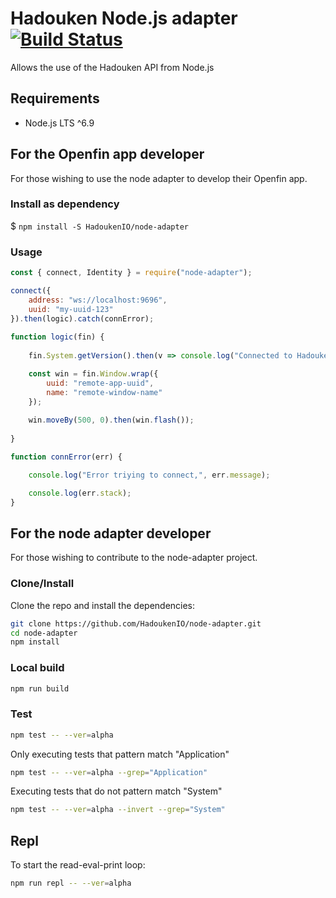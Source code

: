 # Hadouken Node.js adapter [![Build Status](https://build.openf.in:443/buildStatus/icon?job=node-adapter&style=plastic)]()

Allows the use of the Hadouken API from Node.js

## Requirements

- Node.js LTS ^6.9 

## For the Openfin app developer

For those wishing to use the node adapter to develop their Openfin app.

### Install as dependency

$ `npm install -S HadoukenIO/node-adapter`

### Usage
```javascript
const { connect, Identity } = require("node-adapter");

connect({
    address: "ws://localhost:9696",
    uuid: "my-uuid-123"
}).then(logic).catch(connError);
   
function logic(fin) {
    
    fin.System.getVersion().then(v => console.log("Connected to Hadouken version", v));

    const win = fin.Window.wrap({ 
        uuid: "remote-app-uuid",
        name: "remote-window-name"
    });
        
    win.moveBy(500, 0).then(win.flash());
       
}

function connError(err) {

    console.log("Error triying to connect,", err.message);

    console.log(err.stack);
}
```
## For the node adapter developer

For those wishing to contribute to the node-adapter project.

### Clone/Install

Clone the repo and install the dependencies:

```bash
git clone https://github.com/HadoukenIO/node-adapter.git
cd node-adapter
npm install
```

### Local build

```bash
npm run build
```

### Test

```bash
npm test -- --ver=alpha
```

Only executing tests that pattern match "Application"

```bash
npm test -- --ver=alpha --grep="Application"
```

Executing tests that do not pattern match "System"

```bash
npm test -- --ver=alpha --invert --grep="System"
```

## Repl

To start the read-eval-print loop:

```bash
npm run repl -- --ver=alpha
```
